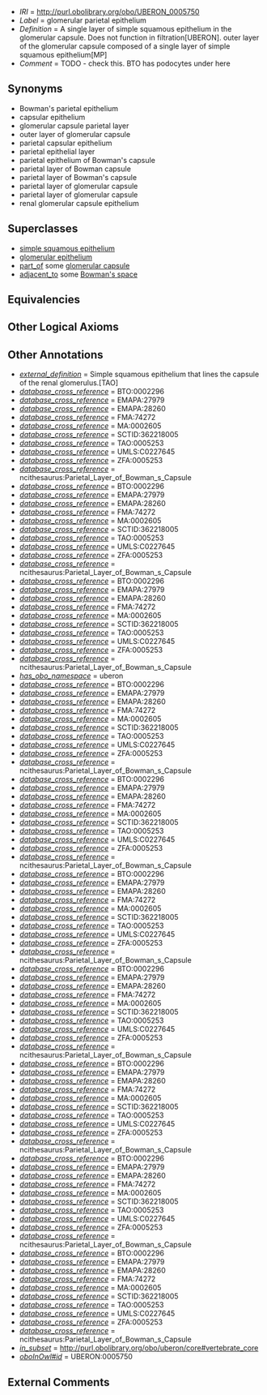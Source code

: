 * *IRI* = http://purl.obolibrary.org/obo/UBERON_0005750
 * *Label* = glomerular parietal epithelium
 * *Definition* = A single layer of simple squamous epithelium in the glomerular capsule. Does not function in filtration[UBERON]. outer layer of the glomerular capsule composed of a single layer of simple squamous epithelium[MP]
 * *Comment* = TODO - check this. BTO has podocytes under here

## Synonyms

 * Bowman's parietal epithelium
 * capsular epithelium
 * glomerular capsule parietal layer
 * outer layer of glomerular capsule
 * parietal capsular epithelium
 * parietal epithelial layer
 * parietal epithelium of Bowman's capsule
 * parietal layer of Bowman capsule
 * parietal layer of Bowman's capsule
 * parietal layer of glomerular capsule
 * parietal layer of glomerular capsule
 * renal glomerular capsule epithelium

## Superclasses

 * [simple squamous epithelium](../../UBERON/87/UBERON_0000487.md)
 * [glomerular epithelium](../../UBERON/88/UBERON_0004188.md)
 * [part_of](../../BFO/50/BFO_0000050.md) some [glomerular capsule](../../UBERON/30/UBERON_0001230.md)
 * [adjacent_to](../../RO/20/RO_0002220.md) some [Bowman's space](../../UBERON/86/UBERON_0001286.md)

## Equivalencies


## Other Logical Axioms


## Other Annotations

 * *[external_definition](../../UBPROP/01/UBPROP_0000001.md)* = Simple squamous epithelium that lines the capsule of the renal glomerulus.[TAO]
 * *[database_cross_reference](../../ef/oboInOwl#hasDbXref.md)* = BTO:0002296
 * *[database_cross_reference](../../ef/oboInOwl#hasDbXref.md)* = EMAPA:27979
 * *[database_cross_reference](../../ef/oboInOwl#hasDbXref.md)* = EMAPA:28260
 * *[database_cross_reference](../../ef/oboInOwl#hasDbXref.md)* = FMA:74272
 * *[database_cross_reference](../../ef/oboInOwl#hasDbXref.md)* = MA:0002605
 * *[database_cross_reference](../../ef/oboInOwl#hasDbXref.md)* = SCTID:362218005
 * *[database_cross_reference](../../ef/oboInOwl#hasDbXref.md)* = TAO:0005253
 * *[database_cross_reference](../../ef/oboInOwl#hasDbXref.md)* = UMLS:C0227645
 * *[database_cross_reference](../../ef/oboInOwl#hasDbXref.md)* = ZFA:0005253
 * *[database_cross_reference](../../ef/oboInOwl#hasDbXref.md)* = ncithesaurus:Parietal_Layer_of_Bowman_s_Capsule
 * *[database_cross_reference](../../ef/oboInOwl#hasDbXref.md)* = BTO:0002296
 * *[database_cross_reference](../../ef/oboInOwl#hasDbXref.md)* = EMAPA:27979
 * *[database_cross_reference](../../ef/oboInOwl#hasDbXref.md)* = EMAPA:28260
 * *[database_cross_reference](../../ef/oboInOwl#hasDbXref.md)* = FMA:74272
 * *[database_cross_reference](../../ef/oboInOwl#hasDbXref.md)* = MA:0002605
 * *[database_cross_reference](../../ef/oboInOwl#hasDbXref.md)* = SCTID:362218005
 * *[database_cross_reference](../../ef/oboInOwl#hasDbXref.md)* = TAO:0005253
 * *[database_cross_reference](../../ef/oboInOwl#hasDbXref.md)* = UMLS:C0227645
 * *[database_cross_reference](../../ef/oboInOwl#hasDbXref.md)* = ZFA:0005253
 * *[database_cross_reference](../../ef/oboInOwl#hasDbXref.md)* = ncithesaurus:Parietal_Layer_of_Bowman_s_Capsule
 * *[database_cross_reference](../../ef/oboInOwl#hasDbXref.md)* = BTO:0002296
 * *[database_cross_reference](../../ef/oboInOwl#hasDbXref.md)* = EMAPA:27979
 * *[database_cross_reference](../../ef/oboInOwl#hasDbXref.md)* = EMAPA:28260
 * *[database_cross_reference](../../ef/oboInOwl#hasDbXref.md)* = FMA:74272
 * *[database_cross_reference](../../ef/oboInOwl#hasDbXref.md)* = MA:0002605
 * *[database_cross_reference](../../ef/oboInOwl#hasDbXref.md)* = SCTID:362218005
 * *[database_cross_reference](../../ef/oboInOwl#hasDbXref.md)* = TAO:0005253
 * *[database_cross_reference](../../ef/oboInOwl#hasDbXref.md)* = UMLS:C0227645
 * *[database_cross_reference](../../ef/oboInOwl#hasDbXref.md)* = ZFA:0005253
 * *[database_cross_reference](../../ef/oboInOwl#hasDbXref.md)* = ncithesaurus:Parietal_Layer_of_Bowman_s_Capsule
 * *[has_obo_namespace](../../ce/oboInOwl#hasOBONamespace.md)* = uberon
 * *[database_cross_reference](../../ef/oboInOwl#hasDbXref.md)* = BTO:0002296
 * *[database_cross_reference](../../ef/oboInOwl#hasDbXref.md)* = EMAPA:27979
 * *[database_cross_reference](../../ef/oboInOwl#hasDbXref.md)* = EMAPA:28260
 * *[database_cross_reference](../../ef/oboInOwl#hasDbXref.md)* = FMA:74272
 * *[database_cross_reference](../../ef/oboInOwl#hasDbXref.md)* = MA:0002605
 * *[database_cross_reference](../../ef/oboInOwl#hasDbXref.md)* = SCTID:362218005
 * *[database_cross_reference](../../ef/oboInOwl#hasDbXref.md)* = TAO:0005253
 * *[database_cross_reference](../../ef/oboInOwl#hasDbXref.md)* = UMLS:C0227645
 * *[database_cross_reference](../../ef/oboInOwl#hasDbXref.md)* = ZFA:0005253
 * *[database_cross_reference](../../ef/oboInOwl#hasDbXref.md)* = ncithesaurus:Parietal_Layer_of_Bowman_s_Capsule
 * *[database_cross_reference](../../ef/oboInOwl#hasDbXref.md)* = BTO:0002296
 * *[database_cross_reference](../../ef/oboInOwl#hasDbXref.md)* = EMAPA:27979
 * *[database_cross_reference](../../ef/oboInOwl#hasDbXref.md)* = EMAPA:28260
 * *[database_cross_reference](../../ef/oboInOwl#hasDbXref.md)* = FMA:74272
 * *[database_cross_reference](../../ef/oboInOwl#hasDbXref.md)* = MA:0002605
 * *[database_cross_reference](../../ef/oboInOwl#hasDbXref.md)* = SCTID:362218005
 * *[database_cross_reference](../../ef/oboInOwl#hasDbXref.md)* = TAO:0005253
 * *[database_cross_reference](../../ef/oboInOwl#hasDbXref.md)* = UMLS:C0227645
 * *[database_cross_reference](../../ef/oboInOwl#hasDbXref.md)* = ZFA:0005253
 * *[database_cross_reference](../../ef/oboInOwl#hasDbXref.md)* = ncithesaurus:Parietal_Layer_of_Bowman_s_Capsule
 * *[database_cross_reference](../../ef/oboInOwl#hasDbXref.md)* = BTO:0002296
 * *[database_cross_reference](../../ef/oboInOwl#hasDbXref.md)* = EMAPA:27979
 * *[database_cross_reference](../../ef/oboInOwl#hasDbXref.md)* = EMAPA:28260
 * *[database_cross_reference](../../ef/oboInOwl#hasDbXref.md)* = FMA:74272
 * *[database_cross_reference](../../ef/oboInOwl#hasDbXref.md)* = MA:0002605
 * *[database_cross_reference](../../ef/oboInOwl#hasDbXref.md)* = SCTID:362218005
 * *[database_cross_reference](../../ef/oboInOwl#hasDbXref.md)* = TAO:0005253
 * *[database_cross_reference](../../ef/oboInOwl#hasDbXref.md)* = UMLS:C0227645
 * *[database_cross_reference](../../ef/oboInOwl#hasDbXref.md)* = ZFA:0005253
 * *[database_cross_reference](../../ef/oboInOwl#hasDbXref.md)* = ncithesaurus:Parietal_Layer_of_Bowman_s_Capsule
 * *[database_cross_reference](../../ef/oboInOwl#hasDbXref.md)* = BTO:0002296
 * *[database_cross_reference](../../ef/oboInOwl#hasDbXref.md)* = EMAPA:27979
 * *[database_cross_reference](../../ef/oboInOwl#hasDbXref.md)* = EMAPA:28260
 * *[database_cross_reference](../../ef/oboInOwl#hasDbXref.md)* = FMA:74272
 * *[database_cross_reference](../../ef/oboInOwl#hasDbXref.md)* = MA:0002605
 * *[database_cross_reference](../../ef/oboInOwl#hasDbXref.md)* = SCTID:362218005
 * *[database_cross_reference](../../ef/oboInOwl#hasDbXref.md)* = TAO:0005253
 * *[database_cross_reference](../../ef/oboInOwl#hasDbXref.md)* = UMLS:C0227645
 * *[database_cross_reference](../../ef/oboInOwl#hasDbXref.md)* = ZFA:0005253
 * *[database_cross_reference](../../ef/oboInOwl#hasDbXref.md)* = ncithesaurus:Parietal_Layer_of_Bowman_s_Capsule
 * *[database_cross_reference](../../ef/oboInOwl#hasDbXref.md)* = BTO:0002296
 * *[database_cross_reference](../../ef/oboInOwl#hasDbXref.md)* = EMAPA:27979
 * *[database_cross_reference](../../ef/oboInOwl#hasDbXref.md)* = EMAPA:28260
 * *[database_cross_reference](../../ef/oboInOwl#hasDbXref.md)* = FMA:74272
 * *[database_cross_reference](../../ef/oboInOwl#hasDbXref.md)* = MA:0002605
 * *[database_cross_reference](../../ef/oboInOwl#hasDbXref.md)* = SCTID:362218005
 * *[database_cross_reference](../../ef/oboInOwl#hasDbXref.md)* = TAO:0005253
 * *[database_cross_reference](../../ef/oboInOwl#hasDbXref.md)* = UMLS:C0227645
 * *[database_cross_reference](../../ef/oboInOwl#hasDbXref.md)* = ZFA:0005253
 * *[database_cross_reference](../../ef/oboInOwl#hasDbXref.md)* = ncithesaurus:Parietal_Layer_of_Bowman_s_Capsule
 * *[database_cross_reference](../../ef/oboInOwl#hasDbXref.md)* = BTO:0002296
 * *[database_cross_reference](../../ef/oboInOwl#hasDbXref.md)* = EMAPA:27979
 * *[database_cross_reference](../../ef/oboInOwl#hasDbXref.md)* = EMAPA:28260
 * *[database_cross_reference](../../ef/oboInOwl#hasDbXref.md)* = FMA:74272
 * *[database_cross_reference](../../ef/oboInOwl#hasDbXref.md)* = MA:0002605
 * *[database_cross_reference](../../ef/oboInOwl#hasDbXref.md)* = SCTID:362218005
 * *[database_cross_reference](../../ef/oboInOwl#hasDbXref.md)* = TAO:0005253
 * *[database_cross_reference](../../ef/oboInOwl#hasDbXref.md)* = UMLS:C0227645
 * *[database_cross_reference](../../ef/oboInOwl#hasDbXref.md)* = ZFA:0005253
 * *[database_cross_reference](../../ef/oboInOwl#hasDbXref.md)* = ncithesaurus:Parietal_Layer_of_Bowman_s_Capsule
 * *[database_cross_reference](../../ef/oboInOwl#hasDbXref.md)* = BTO:0002296
 * *[database_cross_reference](../../ef/oboInOwl#hasDbXref.md)* = EMAPA:27979
 * *[database_cross_reference](../../ef/oboInOwl#hasDbXref.md)* = EMAPA:28260
 * *[database_cross_reference](../../ef/oboInOwl#hasDbXref.md)* = FMA:74272
 * *[database_cross_reference](../../ef/oboInOwl#hasDbXref.md)* = MA:0002605
 * *[database_cross_reference](../../ef/oboInOwl#hasDbXref.md)* = SCTID:362218005
 * *[database_cross_reference](../../ef/oboInOwl#hasDbXref.md)* = TAO:0005253
 * *[database_cross_reference](../../ef/oboInOwl#hasDbXref.md)* = UMLS:C0227645
 * *[database_cross_reference](../../ef/oboInOwl#hasDbXref.md)* = ZFA:0005253
 * *[database_cross_reference](../../ef/oboInOwl#hasDbXref.md)* = ncithesaurus:Parietal_Layer_of_Bowman_s_Capsule
 * *[in_subset](../../et/oboInOwl#inSubset.md)* = http://purl.obolibrary.org/obo/uberon/core#vertebrate_core
 * *[oboInOwl#id](../../id/oboInOwl#id.md)* = UBERON:0005750

## External Comments

